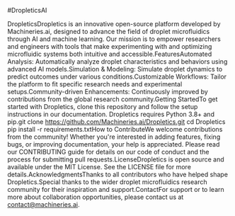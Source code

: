 #DropleticsAI

DropleticsDropletics is an innovative open-source platform developed by Machineries.ai, designed to advance the field of droplet microfluidics through AI and machine learning. Our mission is to empower researchers and engineers with tools that make experimenting with and optimizing microfluidic systems both intuitive and accessible.FeaturesAutomated Analysis: Automatically analyze droplet characteristics and behaviors using advanced AI models.Simulation & Modeling: Simulate droplet dynamics to predict outcomes under various conditions.Customizable Workflows: Tailor the platform to fit specific research needs and experimental setups.Community-driven Enhancements: Continuously improved by contributions from the global research community.Getting StartedTo get started with Dropletics, clone this repository and follow the setup instructions in our documentation. Dropletics requires Python 3.8+ and pip.git clone https://github.com/Machineries.ai/Dropletics.git
cd Dropletics
pip install -r requirements.txtHow to ContributeWe welcome contributions from the community! Whether you're interested in adding features, fixing bugs, or improving documentation, your help is appreciated. Please read our CONTRIBUTING guide for details on our code of conduct and the process for submitting pull requests.LicenseDropletics is open source and available under the MIT License. See the LICENSE file for more details.AcknowledgmentsThanks to all contributors who have helped shape Dropletics.Special thanks to the wider droplet microfluidics research community for their inspiration and support.ContactFor support or to learn more about collaboration opportunities, please contact us at contact@machineries.ai.
